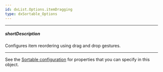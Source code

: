 ```yaml
---
id: dxList.Options.itemDragging
type: dxSortable_Options
---
```

---
##### shortDescription
Configures item reordering using drag and drop gestures.

---
See the [Sortable configuration](/api-reference/10%20UI%20Components/dxSortable/1%20Configuration '/Documentation/ApiReference/UI_Components/dxSortable/Configuration/') for properties that you can specify in this object.